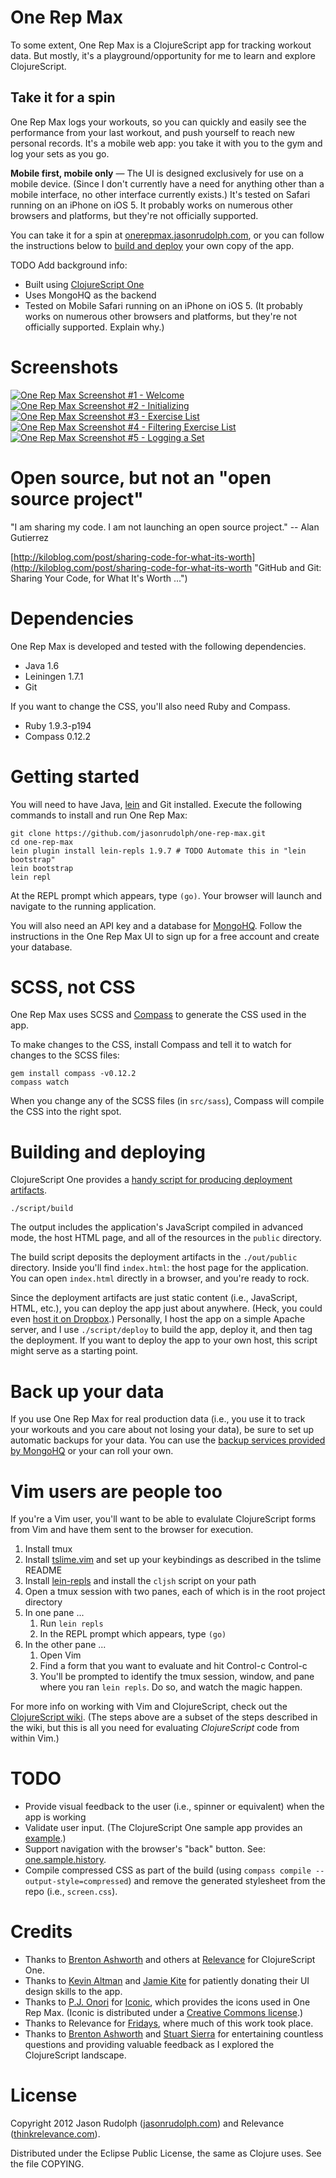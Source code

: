 # One Rep Max

To some extent, One Rep Max is a ClojureScript app for tracking workout data. But mostly, it's a playground/opportunity for me to learn and explore ClojureScript.

## Take it for a spin

One Rep Max logs your workouts, so you can quickly and easily see the performance from your last workout, and push yourself to reach new personal records. It's a mobile web app: you take it with you to the gym and log your sets as you go.

**Mobile first, mobile only** — The UI is designed exclusively for use on a mobile device. (Since I don't currently have a need for anything other than a mobile interface, no other interface currently exists.) It's tested on Safari running on an iPhone on iOS 5. It probably works on numerous other browsers and platforms, but they're not officially supported.

You can take it for a spin at [onerepmax.jasonrudolph.com](http://onerepmax.jasonrudolph.com), or you can follow the instructions below to [build and deploy](#building-and-deploying) your own copy of the app.

TODO Add background info:

* Built using [ClojureScript One][clojurescript-one]
* Uses MongoHQ as the backend
* Tested on Mobile Safari running on an iPhone on iOS 5. (It probably
  works on numerous other browsers and platforms, but they're not
  officially supported. Explain why.)

# Screenshots

[![One Rep Max Screenshot #1 - Welcome](https://img.skitch.com/20120810-mwpw9stnr4arhg1kcbgsi85dwr.png)](http://skitch.com/jasonrudolph/em654/one-rep-max-1-welcome "One Rep Max Screenshot #1 - Welcome")
[![One Rep Max Screenshot #2 - Initializing](http://img.skitch.com/20120810-1y2kjawa1qeh9nf6wje3huwnhr.preview.png)](http://skitch.com/jasonrudolph/em6hb/one-rep-max-2-initializing "One Rep Max Screenshot #2 - Initializing")
[![One Rep Max Screenshot #3 - Exercise List](http://img.skitch.com/20120810-ufff5k1euamqfs4fn2tfkp4jg.preview.png)](http://skitch.com/jasonrudolph/em6hn/one-rep-max-3-exercise-list "One Rep Max Screenshot #3 - Exercise List")
[![One Rep Max Screenshot #4 - Filtering Exercise List](http://img.skitch.com/20120810-kkfhwt7txj6wbxxdimdq4hdj59.preview.png)](http://skitch.com/jasonrudolph/em6h8/one-rep-max-4-filtering-exercise-list "One Rep Max Screenshot #4 - Filtering Exercise List")
[![One Rep Max Screenshot #5 - Logging a Set](http://img.skitch.com/20120810-n8rm87aitmu2cx8iba4egq88xd.preview.png)](http://skitch.com/jasonrudolph/em6hk/one-rep-max-5-logging-a-set "One Rep Max Screenshot #5 - Logging a Set")

# Open source, but not an "open source project"

"I am sharing my code. I am not launching an open source project." --
Alan Gutierrez

[http://kiloblog.com/post/sharing-code-for-what-its-worth](http://kiloblog.com/post/sharing-code-for-what-its-worth "GitHub and Git: Sharing Your Code, for What It's Worth ...")

# Dependencies

One Rep Max is developed and tested with the following dependencies.

  * Java 1.6
  * Leiningen 1.7.1
  * Git

If you want to change the CSS, you'll also need Ruby and Compass.

  * Ruby 1.9.3-p194
  * Compass 0.12.2

# Getting started

You will need to have Java, [lein][] and Git installed. Execute the
following commands to install and run One Rep Max:

    git clone https://github.com/jasonrudolph/one-rep-max.git
    cd one-rep-max
    lein plugin install lein-repls 1.9.7 # TODO Automate this in "lein bootstrap"
    lein bootstrap
    lein repl

At the REPL prompt which appears, type `(go)`. Your browser will
launch and navigate to the running application.

You will also need an API key and a database for [MongoHQ]. Follow the
instructions in the One Rep Max UI to sign up for a free account and
create your database.

# SCSS, not CSS

One Rep Max uses SCSS and [Compass] to generate the CSS used in the app.

To make changes to the CSS, install Compass and tell it to watch for
changes to the SCSS files:

    gem install compass -v0.12.2
    compass watch

When you change any of the SCSS files (in `src/sass`), Compass will
compile the CSS into the right spot.

# Building and deploying

ClojureScript One provides a [handy script for producing deployment
artifacts][clojurescript-one-build-script].

    ./script/build

The output includes the application's JavaScript compiled in advanced
mode, the host HTML page, and all of the resources in the `public`
directory.

The build script deposits the deployment artifacts in the `./out/public`
directory. Inside you'll find `index.html`: the host page for the
application. You can open `index.html` directly in a browser, and you're
ready to rock.

Since the deployment artifacts are just static content (i.e.,
JavaScript, HTML, etc.), you can deploy the app just about anywhere.
(Heck, you could even [host it on Dropbox][deploy-to-dropbox].)
Personally, I host the app on a simple Apache server, and I use
`./script/deploy` to build the app, deploy it, and then tag the
deployment. If you want to deploy the app to your own host, this script
might serve as a starting point.

# Back up your data

If you use One Rep Max for real production data (i.e., you use it to
track your workouts and you care about not losing your data), be sure to
set up automatic backups for your data. You can use the [backup
services provided by MongoHQ][mongohq-backup] or your can roll your own.

# Vim users are people too

If you're a Vim user, you'll want to be able to evalulate ClojureScript
forms from Vim and have them sent to the browser for execution.

1. Install tmux
2. Install [tslime.vim][tslime.vim] and set up your keybindings as
   described in the tslime README
3. Install [lein-repls][lein-repls] and install the `cljsh` script on
   your path
4. Open a tmux session with two panes, each of which is in the root
   project directory
5. In one pane ...
    1. Run `lein repls`
    2. In the REPL prompt which appears, type `(go)`
6. In the other pane ...
    1. Open Vim
    2. Find a form that you want to evaluate and hit Control-c Control-c
    3. You'll be prompted to identify the tmux session, window, and pane
       where you ran `lein repls`. Do so, and watch the magic happen.

For more info on working with Vim and ClojureScript, check out the
[ClojureScript wiki][clojurescript-with-vim]. (The steps above are a
subset of the steps described in the wiki, but this is all you need for
evaluating *ClojureScript* code from within Vim.)

# TODO

* Provide visual feedback to the user (i.e., spinner or equivalent) when
  the app is working
* Validate user input. (The ClojureScript One sample app provides an
  [example][clojurescript-one-form-state].)
* Support navigation with the browser's "back" button. See:
  [one.sample.history][history-management].
* Compile compressed CSS as part of the build (using `compass compile
  --output-style=compressed`) and remove the generated stylesheet from
  the repo (i.e., `screen.css`).

# Credits

* Thanks to [Brenton Ashworth][brentonashworth] and others at
  [Relevance] for ClojureScript One.
* Thanks to [Kevin Altman][itsthatguy] and [Jamie Kite][jgkite] for
  patiently donating their UI design skills to the app.
* Thanks to [P.J. Onori][somerandomdude] for [Iconic], which provides
  the icons used in One Rep Max. (Iconic is distributed under a
  [Creative Commons license][iconic-license].)
* Thanks to Relevance for [Fridays], where much of this work took place.
* Thanks to [Brenton Ashworth][brentonashworth] and [Stuart
  Sierra][stuartsierra] for entertaining countless questions and
  providing valuable feedback as I explored the ClojureScript landscape.

# License

Copyright 2012 Jason Rudolph ([jasonrudolph.com](http://jasonrudolph.com)) and Relevance ([thinkrelevance.com](http://thinkrelevance.com)).

Distributed under the Eclipse Public License, the same as Clojure uses. See the file COPYING.

[brentonashworth]: https://github.com/brentonashworth
[clojurescript-one]: http://clojurescriptone.com
[clojurescript-one-build-script]: https://github.com/brentonashworth/one/wiki/Building-deployment-artifacts
[clojurescript-one-form-state]: https://github.com/jasonrudolph/one-rep-max/blob/6129d57/doc/interactions.png
[clojurescript-with-vim]: https://github.com/clojure/clojurescript/wiki/Vim
[compass]: http://compass-style.org/
[deploy-to-dropbox]: http://www.maclife.com/article/howtos/how_host_your_website_dropbox
[fridays]: http://thinkrelevance.com/how-we-work/dev_team#dev_team-fridays
[history-management]: https://github.com/jasonrudolph/one-rep-max/blob/21099b6/src/app/cljs/one/sample/history.cljs
[iconic]: http://somerandomdude.com/work/iconic/
[iconic-license]: https://github.com/jasonrudolph/one-rep-max/blob/master/public/fonts/iconic_license.txt
[itsthatguy]: https://github.com/itsthatguy
[jgkite]: https://github.com/jgkite
[lein]: https://github.com/technomancy/leiningen
[lein-repls]: https://github.com/franks42/lein-repls
[mongohq]: https://mongohq.com
[mongohq-backup]: http://support.mongohq.com/topics/using-amazon-s3-to-backup-your-mongohq-database.html
[relevance]: http://thinkrelevance.com
[somerandomdude]: https://github.com/somerandomdude
[stuartsierra]: https://github.com/stuartsierra
[tslime.vim]: https://github.com/jgdavey/tslime.vim
